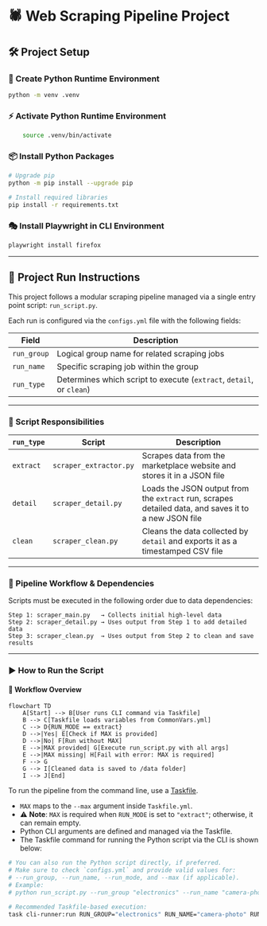 # 🕷️ Web Scraping Pipeline Project

## 🛠️ Project Setup

### 🐍 Create Python Runtime Environment

```bash
python -m venv .venv
````

### ⚡ Activate Python Runtime Environment

```bash
    source .venv/bin/activate
```

### 📦 Install Python Packages

```bash
# Upgrade pip
python -m pip install --upgrade pip

# Install required libraries
pip install -r requirements.txt
```

### 🎭 Install Playwright in CLI Environment

```bash
playwright install firefox
```

---

## 🚀 Project Run Instructions

This project follows a modular scraping pipeline managed via a single entry point script: `run_script.py`.

Each run is configured via the `configs.yml` file with the following fields:

| Field       | Description                                                       |
| ----------- | ----------------------------------------------------------------- |
| `run_group` | Logical group name for related scraping jobs                      |
| `run_name`  | Specific scraping job within the group                            |
| `run_type`  | Determines which script to execute (`extract`, `detail`, or `clean`) |

---

### 🧭 Script Responsibilities

| `run_type` | Script              | Description                                                                                       |
| ---------- | ------------------- | ------------------------------------------------------------------------------------------------- |
| `extract`     | `scraper_extractor.py`   | Scrapes data from the marketplace website and stores it in a JSON file                            |
| `detail`   | `scraper_detail.py` | Loads the JSON output from the `extract` run, scrapes detailed data, and saves it to a new JSON file |
| `clean`    | `scraper_clean.py`  | Cleans the data collected by `detail` and exports it as a timestamped CSV file                    |

---

### 🔁 Pipeline Workflow & Dependencies

Scripts must be executed in the following order due to data dependencies:

```text
Step 1: scraper_main.py   → Collects initial high-level data  
Step 2: scraper_detail.py → Uses output from Step 1 to add detailed data  
Step 3: scraper_clean.py  → Uses output from Step 2 to clean and save results  
```

---

### ▶️ How to Run the Script
#### 🧭 Workflow Overview


```mermaid
flowchart TD
    A[Start] --> B[User runs CLI command via Taskfile]
    B --> C[Taskfile loads variables from CommonVars.yml]
    C --> D{RUN_MODE == extract}
    D -->|Yes| E[Check if MAX is provided]
    D -->|No| F[Run without MAX]
    E -->|MAX provided| G[Execute run_script.py with all args]
    E -->|MAX missing| H[Fail with error: MAX is required]
    F --> G
    G --> I[Cleaned data is saved to /data folder]
    I --> J[End]
```

To run the pipeline from the command line, use a [Taskfile](https://taskfile.dev/).

- `MAX` maps to the `--max` argument inside `Taskfile.yml`.
- ⚠️ **Note**: `MAX` is required when `RUN_MODE` is set to `"extract"`; otherwise, it can remain empty.
- Python CLI arguments are defined and managed via the Taskfile.
- The Taskfile command for running the Python script via the CLI is shown below:

```bash
# You can also run the Python script directly, if preferred.
# Make sure to check `configs.yml` and provide valid values for:
# --run_group, --run_name, --run_mode, and --max (if applicable).
# Example:
# python run_script.py --run_group "electronics" --run_name "camera-photo" --run_mode "extract" --max 1

# Recommended Taskfile-based execution:
task cli-runner:run RUN_GROUP="electronics" RUN_NAME="camera-photo" RUN_MODE="extract" MAX=1
```

